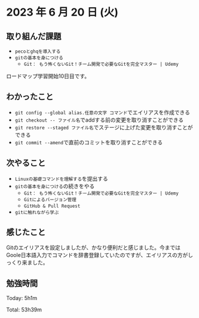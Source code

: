 # 2023 年 6 月 20 日 (火)

## 取り組んだ課題

- `pecoとghqを導入する`
- `gitの基本を身につける`
  - `Git： もう怖くないGit！チーム開発で必要なGitを完全マスター | Udemy`

ロードマップ学習開始10日目です。

## わかったこと

- `git config --global alias.任意の文字 コマンド`でエイリアスを作成できる
- `git checkout -- ファイル名`でaddする前の変更を取り消すことができる
- `git restore --staged ファイル名`でステージに上げた変更を取り消すことができる
- `git commit --amend`で直前のコミットを取り消すことができる

## 次やること

- `Linuxの基礎コマンドを理解する`を提出する
- `gitの基本を身につける`の続きをやる
  - `Git： もう怖くないGit！チーム開発で必要なGitを完全マスター | Udemy`
  - `Gitによるバージョン管理`
  - `GitHub & Pull Request`
- `gitに触れながら学ぶ`

## 感じたこと

Gitのエイリアスを設定しましたが、かなり便利だと感じました。今まではGoole日本語入力でコマンドを辞書登録していたのですが、エイリアスの方がしっくり来ました。


## 勉強時間

Today: 5h1m

Total: 53h39m
